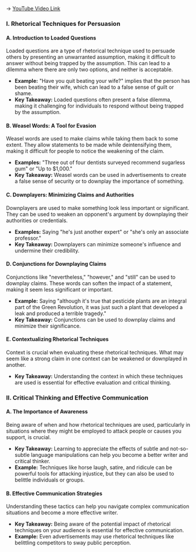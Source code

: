 -> [YouTube Video Link](https://www.youtube.com/watch?v=Ep8oJlyAlXE&list=PLE2A771BBA7773B62&index=14&pp=iAQB)

### I. Rhetorical Techniques for Persuasion
#### A. Introduction to Loaded Questions

Loaded questions are a type of rhetorical technique used to persuade others by presenting an unwarranted assumption, making it difficult to answer without being trapped by the assumption. This can lead to a dilemma where there are only two options, and neither is acceptable.

*   **Example:** "Have you quit beating your wife?" implies that the person has been beating their wife, which can lead to a false sense of guilt or shame.
*   **Key Takeaway:** Loaded questions often present a false dilemma, making it challenging for individuals to respond without being trapped by the assumption.

#### B. Weasel Words: A Tool for Evasion

Weasel words are used to make claims while taking them back to some extent. They allow statements to be made while deintensifying them, making it difficult for people to notice the weakening of the claim.

*   **Examples:** "Three out of four dentists surveyed recommend sugarless gum" or "Up to $1,000."
*   **Key Takeaway:** Weasel words can be used in advertisements to create a false sense of security or to downplay the importance of something.

#### C. Downplayers: Minimizing Claims and Authorities

Downplayers are used to make something look less important or significant. They can be used to weaken an opponent's argument by downplaying their authorities or credentials.

*   **Examples:** Saying "he's just another expert" or "she's only an associate professor."
*   **Key Takeaway:** Downplayers can minimize someone's influence and undermine their credibility.

#### D. Conjunctions for Downplaying Claims

Conjunctions like "nevertheless," "however," and "still" can be used to downplay claims. These words can soften the impact of a statement, making it seem less significant or important.

*   **Example:** Saying "although it's true that pesticide plants are an integral part of the Green Revolution, it was just such a plant that developed a leak and produced a terrible tragedy."
*   **Key Takeaway:** Conjunctions can be used to downplay claims and minimize their significance.

#### E. Contextualizing Rhetorical Techniques

Context is crucial when evaluating these rhetorical techniques. What may seem like a strong claim in one context can be weakened or downplayed in another.

*   **Key Takeaway:** Understanding the context in which these techniques are used is essential for effective evaluation and critical thinking.

### II. Critical Thinking and Effective Communication
#### A. The Importance of Awareness

Being aware of when and how rhetorical techniques are used, particularly in situations where they might be employed to attack people or causes you support, is crucial.

*   **Key Takeaway:** Learning to appreciate the effects of subtle and not-so-subtle language manipulations can help you become a better writer and critical thinker.
*   **Example:** Techniques like horse laugh, satire, and ridicule can be powerful tools for attacking injustice, but they can also be used to belittle individuals or groups.

#### B. Effective Communication Strategies

Understanding these tactics can help you navigate complex communication situations and become a more effective writer.

*   **Key Takeaway:** Being aware of the potential impact of rhetorical techniques on your audience is essential for effective communication.
*   **Example:** Even advertisements may use rhetorical techniques like belittling competitors to sway public perception.